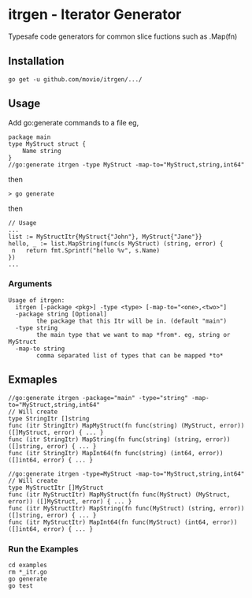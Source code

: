 # itrgen - Iterator Generator

Typesafe code generators for common slice fuctions such as .Map(fn)

## Installation

    go get -u github.com/movio/itrgen/.../

## Usage

Add go:generate commands to a file eg,

    package main
    type MyStruct struct {
        Name string
    }
    //go:generate itrgen -type MyStruct -map-to="MyStruct,string,int64"

then

    > go generate

then

    // Usage
    ...
    list := MyStructItr{MyStruct{"John"}, MyStruct{"Jane"}}
    hello, _ := list.MapString(func(s MyStruct) (string, error) {
     n   return fmt.Sprintf("hello %v", s.Name)
    })
    ...
    
### Arguments

    Usage of itrgen:
      itrgen [-package <pkg>] -type <type> [-map-to="<one>,<two>"]
      -package string [Optional]
            the package that this Itr will be in. (default "main")
      -type string
            the main type that we want to map *from*. eg, string or MyStruct
      -map-to string
            comma separated list of types that can be mapped *to*



## Exmaples

    //go:generate itrgen -package="main" -type="string" -map-to="MyStruct,string,int64"
    // Will create
    type StringItr []string
    func (itr StringItr) MapMyStruct(fn func(string) (MyStruct, error)) ([]MyStruct, error) { ... }
    func (itr StringItr) MapString(fn func(string) (string, error)) ([]string, error) { ... }
    func (itr StringItr) MapInt64(fn func(string) (int64, error)) ([]int64, error) { ... }

    //go:generate itrgen -type=MyStruct -map-to="MyStruct,string,int64"
    // Will create
    type MyStructItr []MyStruct
    func (itr MyStructItr) MapMyStruct(fn func(MyStruct) (MyStruct, error)) ([]MyStruct, error) { ... }
    func (itr MyStructItr) MapString(fn func(MyStruct) (string, error)) ([]string, error) { ... }
    func (itr MyStructItr) MapInt64(fn func(MyStruct) (int64, error)) ([]int64, error) { ... }
    
### Run the Examples

    cd examples
    rm *_itr.go
    go generate
    go test
